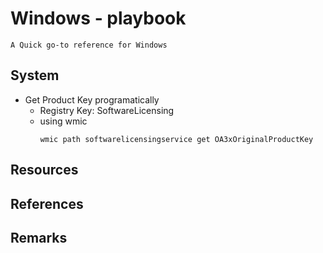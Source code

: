 # Windows - playbook

```
A Quick go-to reference for Windows
```

## System
- Get Product Key programatically 
    + Registry Key: SoftwareLicensing
    - using wmic
        ```console
        wmic path softwarelicensingservice get OA3xOriginalProductKey
        ```

## Resources

## References

## Remarks

